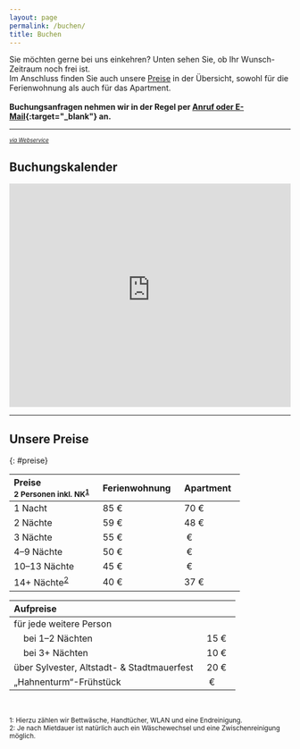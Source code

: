 ```yaml
---
layout: page
permalink: /buchen/
title: Buchen
---
```


Sie möchten gerne bei uns einkehren? Unten sehen Sie, ob Ihr Wunsch-Zeitraum noch frei ist.\
Im Anschluss finden Sie auch unsere [Preise](#preise) in der Übersicht, sowohl für die Ferienwohnung als auch für das Apartment.
<br/>
<br/>
**Buchungsanfragen nehmen wir in der Regel per [Anruf oder E-Mail](kontakt.md){:target="_blank"} an.**

***

<sup style="margin-top:2em" class="align-right"><sub><a href="https://www.belegungskalender-kostenlos.de/" target="_blank" rel="nofollow">*via Webservice*</a></sub></sup>
## Buchungskalender
<iframe width="100%" height="400" frameborder="0" referrerpolicy="no-referrer-when-downgrade" src="https://api.belegungskalender-kostenlos.de/kalender.php?   kid=42801" title="Belegungskalender"><p>Ihr Browser kann das Kalender-Frame leider nicht anzeigen. Um den Kalender zu sehen klicken Sie bitte hier: <a href="https://api.belegungskalender-kostenlos.de/kalender.php?kid=42801">https://api.belegungskalender-kostenlos.de/kalender.php?kid=42801</a></p></iframe>

***

## Unsere Preise
{: #preise}

<style>
  table {
    width: fit-content;
  }
  td, th {
    padding-right: 1em;
  }
</style>

| Preise <br/><small>2 Personen inkl. NK<sup>[1](#note1)</sup></small> | Ferien&shy;wohnung | Apart&shy;ment
|:-|:-|:-
| 1 Nacht | 85&nbsp;€ | 70&nbsp;€
| 2 Nächte | 59&nbsp;€ | 48&nbsp;€
| 3 Nächte | 55&nbsp;€ | &nbsp;€
| 4–9&nbsp;Nächte | 50&nbsp;€ | &nbsp;€
| <span style="white-space:nowrap">10–13&nbsp;Nächte</span> | 45&nbsp;€ | &nbsp;€
| 14+&nbsp;Nächte<sup>[2](#note2)</sup> | 40&nbsp;€ | 37&nbsp;€


| Aufpreise | &nbsp;
|:-|:-
| für jede weitere Person 
| &nbsp;&nbsp;&nbsp; bei 1–2 Nächten | 15&nbsp;€ 
| &nbsp;&nbsp;&nbsp; bei 3+ Nächten | 10&nbsp;€ 
| über Sylvester, Altstadt- & Stadtmauerfest | 20&nbsp;€ 
| „Hahnenturm“-Frühstück | &nbsp;€

<br/>

<p>
  <small id="note1">1: Hierzu zählen wir Bettwäsche, Handtücher, WLAN und eine Endreinigung.</small><br/>
  <small id="note2">2: Je nach Mietdauer ist natürlich auch ein Wäschewechsel und eine Zwischenreinigung möglich.</small>
</p>
